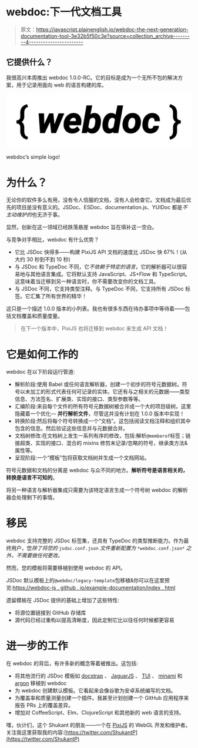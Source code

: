 # webdoc:下一代文档工具

> 原文：<https://javascript.plainenglish.io/webdoc-the-next-generation-documentation-tool-3e32b5f50c3e?source=collection_archive---------4----------------------->

## 它提供什么？

我很高兴本周推出 webdoc 1.0.0-RC。它的目标是成为一个无所不包的解决方案，用于记录用面向 web 的语言构建的库。

![](img/7923234a319ac728a1fffcb881263fd1.png)

webdoc’s simple logo!

# 为什么？

无论你的软件多么有用，没有令人信服的文档，没有人会检查它。文档成为最后优先的项目是没有意义的。JSDoc、ESDoc、documentation.js、YUIDoc 都是*不主动维护的*也无济于事。

显然，创新在这一领域已经跌落悬崖 webdoc 旨在填补这一空白。

与竞争对手相比，webdoc 有什么优势？

*   它比 JSDoc 快得多——构建 PixiJS API 文档的速度比 JSDoc 快 67%！(从大约 30 秒到不到 10 秒)
*   与 JSDoc 和 TypeDoc 不同，它*不依赖于特定的语言*，它的解析器可以很容易地与其他语言集成。它将默认支持 JavaScript、JS+Flow 和 TypeScript。这意味着当迁移到另一种语言时，你不需要改变你的文档工具。
*   与 JSDoc 不同，它支持类型注释。与 TypeDoc 不同，它支持所有 JSDoc 标签。它汇集了所有世界的精华！

这只是一个描述 1.0.0 版本的小列表。我也有很多东西在待办事项中等待着——包括文档覆盖和质量度量。

> 在下一个版本中，PixiJS 也将迁移到 webdoc 来生成 API 文档！

# 它是如何工作的

webdoc 在以下阶段运行管道:

*   解析阶段:使用 Babel 或任何语言解析器，创建一个初步的符号元数据树。符号以未加工的形式代表任何可记录的实体。它还有与之相关的元数据——类型信息、方法签名、扩展类、实现的接口、类型参数等等。
*   汇编阶段:来自每个文件的所有符号元数据树被合并成一个大的项目级树。这里隐藏着一个优化— **并行解析文件**，尽管这并没有计划在 1.0.0 版本中实现！
*   转换阶段:然后将每个符号转换成一个“文档”。这包括阅读文档注释和组织其中包含的信息。然后验证这些信息并与元数据合并。
*   文档树修改:在文档树上发生一系列有序的修改，包括:解析`@memberof`标签；链接超类、实现的接口、混合的 mixins 修剪未记录/忽略的符号，继承类方法&属性等。
*   呈现阶段:一个“模板”包将获取文档树并生成一个文档网站。

符号元数据和文档的分离是 webdoc 与众不同的地方。**解析符号是语言相关的，转换是语言不可知的**。

将另一种语言与解析器集成只需要为该特定语言生成一个符号树 webdoc 的解析器会处理剩下的事情。

# 移民

webdoc 支持完整的 JSDoc 标签集，还具有 TypeDoc 的类型推断能力。作为最终用户，您*除了将您的* `jsdoc.conf.json` *文件重新配置为* `*webdoc.conf.json*` *之外，不需要做任何更改。*

然而，您的模板将需要移植到使用 webdoc 的 API。

JSDoc 默认模板上的`@webdoc/legacy-template`包移植&你可以在这里预览:[https://webdoc-js . github . io/example-documentation/index . html](https://webdoc-js.github.io/example-documentation/index.html)

遗留模板在 JSDoc 提供的基础上增加了这些特性:

*   将源位置链接到 GitHub 存储库
*   源代码已经过重构以提高清晰度，因此定制它比以往任何时候都更容易

# 进一步的工作

在 webdoc 的背后，有许多新的概念等着被推出。这包括:

*   将其他流行的 JSDoc 模板如 [docstrap](https://github.com/docstrap/docstrap) 、 [JaguarJS](https://github.com/davidshimjs/jaguarjs-jsdoc) 、 [TUI](https://github.com/nhn/tui.jsdoc-template) 、 [minami](https://github.com/phase-software/pixi-renderer/blob/248546b5496e76dd034e2b18a3a369a442ef4c15/src/Node.js#L167) 和 [argon](https://github.com/Oza94/jsdoc-template-argon) 移植到 webdoc
*   为 webdoc 创建默认模板。它看起来会像谷歌为安卓系统编写的文档。
*   为覆盖率和质量测量创建一个插件。我甚至计划创建一个 GitHub 应用程序来报告 PRs 上的覆盖差异。
*   增加对 CoffeeScript、Elm、ClojureScript 和其他新的 web 语言的支持。

嘿，伙计们，这个 Shukant 的朋友——一个在 [PixiJS](https://github.com/pixijs/pixi.js) 的 WebGL 开发和维护者。关注我这里获取我的内容:[https://twitter.com/ShukantP](https://twitter.com/ShukantP)